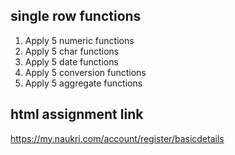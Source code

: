 ## single row functions
1. Apply 5 numeric functions
2. Apply 5 char functions
3. Apply 5 date functions
4. Apply 5 conversion functions
5. Apply 5 aggregate functions

## html assignment link
https://my.naukri.com/account/register/basicdetails